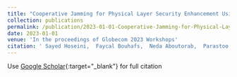 ```yaml
---
title: "Cooperative Jamming for Physical Layer Security Enhancement Using Deep Reinforcement Learning"
collection: publications
permalink: /publication/2023-01-01-Cooperative-Jamming-for-Physical-Layer-Security-Enhancement-Using-Deep-Reinforcement-Learning
date: 2023-01-01
venue: 'In the proceedings of Globecom 2023 Workshops'
citation: ' Sayed Hoseini,  Faycal Bouhafs,  Neda Aboutorab,  Parastoo Sadeghi,  Frank Hartog, &quot;Cooperative Jamming for Physical Layer Security Enhancement Using Deep Reinforcement Learning.&quot; In the proceedings of Globecom 2023 Workshops, 2023.'
---
```

Use [Google Scholar](https://scholar.google.com/scholar?q=Cooperative+Jamming+for+Physical+Layer+Security+Enhancement+Using+Deep+Reinforcement+Learning){:target="_blank"} for full citation